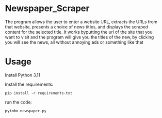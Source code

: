                 

# Newspaper_Scraper
The program allows the user to enter a website URL, extracts the URLs from that website, presents a choice of news titles, and displays the scraped content for the selected title.
It works byputting the url of the site that you want to visit and the program will give you the titles of the new, by clicking you will see the news, all without annoying ads or something like that
# Usage
Install Python 3.11 


Install the requirements:

<code>pip install -r requirements-txt</code>


run the code: 

<code>pytohn newspaper.py</code>


